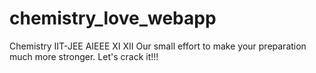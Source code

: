 # chemistry_love_webapp
Chemistry IIT-JEE AIEEE XI XII
Our small effort to make your preparation
much more stronger.
Let's crack it!!!
